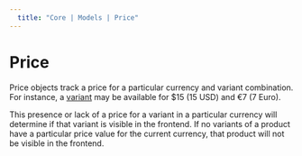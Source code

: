 ```yaml
---
  title: "Core | Models | Price"
---
```


# Price

Price objects track a price for a particular currency and variant combination.
For instance, a [variant](/developer/core/models/variant) may be available for
$15 (15 USD) and €7 (7 Euro).

This presence or lack of a price for a variant in a particular currency will
determine if that variant is visible in the frontend. If no variants of a
product have a particular price value for the current currency, that product
will not be visible in the frontend.
